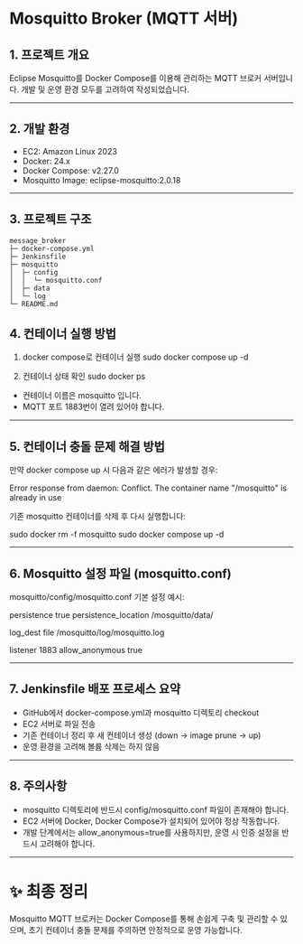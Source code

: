# Mosquitto Broker (MQTT 서버)

## 1. 프로젝트 개요

Eclipse Mosquitto를 Docker Compose를 이용해 관리하는 MQTT 브로커 서버입니다.
개발 및 운영 환경 모두를 고려하여 작성되었습니다.

---

## 2. 개발 환경

- EC2: Amazon Linux 2023
- Docker: 24.x
- Docker Compose: v2.27.0
- Mosquitto Image: eclipse-mosquitto:2.0.18

---

## 3. 프로젝트 구조

```
message_broker
├─ docker-compose.yml
├─ Jenkinsfile
├─ mosquitto
│  ├─ config
│  │  └─ mosquitto.conf
│  ├─ data
│  └─ log
└─ README.md

```

## 4. 컨테이너 실행 방법

1. docker compose로 컨테이너 실행
   sudo docker compose up -d

2. 컨테이너 상태 확인
   sudo docker ps

- 컨테이너 이름은 mosquitto 입니다.
- MQTT 포트 1883번이 열려 있어야 합니다.

---

## 5. 컨테이너 충돌 문제 해결 방법

만약 docker compose up 시 다음과 같은 에러가 발생할 경우:

Error response from daemon: Conflict. The container name "/mosquitto" is already in use

기존 mosquitto 컨테이너를 삭제 후 다시 실행합니다:

sudo docker rm -f mosquitto
sudo docker compose up -d

---

## 6. Mosquitto 설정 파일 (mosquitto.conf)

mosquitto/config/mosquitto.conf 기본 설정 예시:

persistence true
persistence_location /mosquitto/data/

log_dest file /mosquitto/log/mosquitto.log

listener 1883
allow_anonymous true

---

## 7. Jenkinsfile 배포 프로세스 요약

- GitHub에서 docker-compose.yml과 mosquitto 디렉토리 checkout
- EC2 서버로 파일 전송
- 기존 컨테이너 정리 후 새 컨테이너 생성 (down → image prune → up)
- 운영 환경을 고려해 볼륨 삭제는 하지 않음

---

## 8. 주의사항

- mosquitto 디렉토리에 반드시 config/mosquitto.conf 파일이 존재해야 합니다.
- EC2 서버에 Docker, Docker Compose가 설치되어 있어야 정상 작동합니다.
- 개발 단계에서는 allow_anonymous=true를 사용하지만, 운영 시 인증 설정을 반드시 고려해야 합니다.

---

# ✨ 최종 정리

Mosquitto MQTT 브로커는 Docker Compose를 통해 손쉽게 구축 및 관리할 수 있으며,
초기 컨테이너 충돌 문제를 주의하면 안정적으로 운영 가능합니다.
